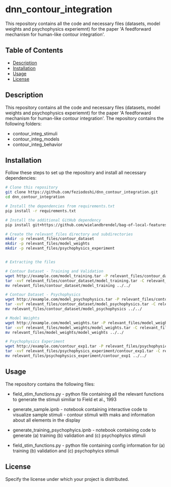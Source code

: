 # dnn_contour_integration

This repository contains all the code and necessary files (datasets, model weights and psychophysics experiemnt) for the paper 'A feedforward mechanism for human-like contour integration'.

## Table of Contents

- [Description](#description)
- [Installation](#installation)
- [Usage](#usage)
- [License](#license)

## Description
This repository contains all the code and necessary files (datasets, model weights and psychophysics experiemnt) for the paper 'A feedforward mechanism for human-like contour integration'. The repository contains the following folders:

* contour_integ_stimuli
* contour_integ_models
* contour_integ_behavior


## Installation

Follow these steps to set up the repository and install all necessary dependencies:

```bash
# Clone this repository
git clone https://github.com/feziodoshi/dnn_contour_integration.git
cd dnn_contour_integration

# Install the dependencies from requirements.txt
pip install -r requirements.txt

# Install the additional GitHub dependency
pip install git+https://github.com/wielandbrendel/bag-of-local-features-models.git

# Create the relevant_files directory and subdirectories
mkdir -p relevant_files/contour_dataset
mkdir -p relevant_files/model_weights
mkdir -p relevant_files/psychophysics_experiment


# Extracting the files

# Contour Dataset - Training and Validation
wget http://example.com/model_training.tar -P relevant_files/contour_dataset
tar -xvf relevant_files/contour_dataset/model_training.tar -C relevant_files/contour_dataset
mv relevant_files/contour_dataset/model_training ../../

# Contour Dataset - Psychophysics
wget http://example.com/model_psychophysics.tar -P relevant_files/contour_dataset
tar -xvf relevant_files/contour_dataset/model_psychophysics.tar -C relevant_files/contour_dataset
mv relevant_files/contour_dataset/model_psychophysics ../../

# Model Weights
wget http://example.com/model_weights.tar -P relevant_files/model_weights
tar -xvf relevant_files/model_weights/model_weights.tar -C relevant_files/model_weights
mv relevant_files/model_weights/model_weights ../../

# Psychophysics Experiment
wget http://example.com/contour_exp1.tar -P relevant_files/psychophysics_experiment
tar -xvf relevant_files/psychophysics_experiment/contour_exp1.tar -C relevant_files/psychophysics_experiment
mv relevant_files/psychophysics_experiment/contour_exp1 ../../
```






## Usage
The repository contains the following files:

* field_stim_functions.py - python file containing all the relevant functions to generate the stimuli similiar to Field et al., 1993

* generate_sample.ipnb - notebook containing interactive code to visualize sample stimuli - contour stimuli with maks and information about all elements in the display

* generate_training_psychophyics.ipnb - notebook containing code to generate (a) training (b) validation and (c) psychophyics stimuli

* field_stim_functions.py - python file containing config information for (a) training (b) validation and (c) psychophyics stimuli


## License

Specify the license under which your project is distributed.